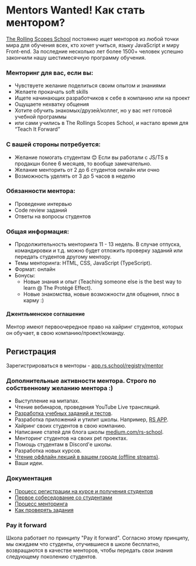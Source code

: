 # Mentors Wanted! Как стать ментором?
[The Rolling Scopes School](https://rs.school/) постоянно ищет менторов из любой точки мира для обучения всех, кто хочет учиться, языку JavaScript и миру Front-end. За последние несколько лет более 1500+ человек успешно закончили нашу шестимесячную программу обучения.

### Менторинг для вас, если вы:
- Чувствуете желание поделиться своим опытом и знаниями
- Желаете прокачать soft skills
- Ищете начинающих разработчиков к себе в компанию или на проект
- Ощущаете нехватку общения
- Хотите обучить знакомых/друзей/коллег, но у вас нет готовой учебной программы
- или сами учились в The Rollings Scopes School, и настало время для “Teach It Forward”

### С вашей стороны потребуется:
- Желание помогать студентам 😊 Если вы работали с JS/TS в продакшн более 6 месяцев, то вообще замечательно.
- Желание менторить от 2 до 6 студентов онлайн или очно 
- Возможность уделять от 3 до 5 часов в неделю 

### Обязанности ментора:
- Проведение интервью
- Code review заданий
- Ответы на вопросы студентов

### Общая информация:
- Продолжительность менторинга 11 - 13 недель. В случае отпуска, командировки и т.д. можно будет отложить проверку заданий или передать студентов другому ментору.
- Темы менторинга: HTML, CSS, JavaScript (TypeScript).
- Формат: онлайн
- Бонусы: 
  - Новые знания и опыт (Teaching someone else is the best way to learn @ The Protégé Effect). 
  - Новые знакомства, новые возможности для общения, плюс в карму :)

#### Джентльменское соглашение
Ментор имеют первоочередное право на хайринг студентов, которых он обучает, в свою компанию/проект/команду.
 
## Регистрация
Зарегистрироваться в менторы - [app.rs.school/registry/mentor](https://app.rs.school/registry/mentor)

### Дополнительные активности ментора. Строго по собственному желанию ментора :)
- Выступление на митапах.
- Чтение вебинаров, проведения YouTube Live трансляций.
- [Разработка учебных заданий и тестов](https://github.com/rolling-scopes-school/tasks).
- Разработка приложений и утилит школы. Например, [RS APP](https://github.com/rolling-scopes/rsschool-app).
- Хайринг своих студентов в свою компанию.
- Написание статей для блога школы [medium.com/rs-school](https://medium.com/rs-school/).
- Менторинг студентов на своих pet проектах.
- Помощь студентам в Discord'е школы.
- Разработка новых курсов.
- [Чтение оффлайн лекций в вашем городе (offline streams)](rs-school-trainer.md).
- Ваши идеи.

### Документация
- [Процесс регистрации на курсе и получения студентов](https://docs.rs.school/#/mentoring-kick-off)
- [Первое собеседование со студентами](https://docs.rs.school/#/mentoring-first-interview)
- [Процесс менторинга](https://docs.rs.school/#/mentoring)
- [Как проверять задания](https://docs.rs.school/#/pull-request-review-process)

### Pay it forward
Школа работает по принципу "Pay it forward". Согласно этому принципу, мы ожидаем что студенты, отучившиеся в школе бесплатно, возвращаются в качестве менторов, чтобы передать свои знания следующему поколению студентов.
